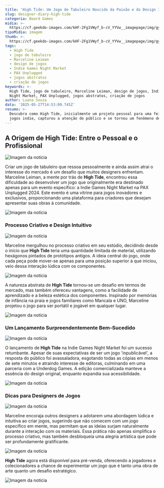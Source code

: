 ```yaml
---
title: 'High Tide: Um Jogo de Tabuleiro Nascido da Paixão e do Design Intuitivo'
slug: designer-diary-high-tide
categoria: Board Games
midia: >-
  https://cf.geekdo-images.com/kHF-2Fg1VWyf_b-cV_YYVw__imagepage/img/gynlccLve96bHsbTG6R_GHg91Cg=/fit-in/900x600/filters:no_upscale():strip_icc()/pic8845145.png
tipoMidia: imagem
thumb: >-
  https://cf.geekdo-images.com/kHF-2Fg1VWyf_b-cV_YYVw__imagepage/img/gynlccLve96bHsbTG6R_GHg91Cg=/fit-in/900x600/filters:no_upscale():strip_icc()/pic8845145.png
tags:
  - High Tide
  - jogo de tabuleiro
  - Marceline Leiman
  - design de jogos
  - Indie Games Night Market
  - PAX Unplugged
  - jogos abstratos
  - criação de jogos
keywords: >-
  High Tide, jogo de tabuleiro, Marceline Leiman, design de jogos, Indie Games
  Night Market, PAX Unplugged, jogos abstratos, criação de jogos
author: Luana Souza
data: '2025-05-27T14:53:09.745Z'
resumo: >-
  Descubra como High Tide, inicialmente um projeto pessoal para uma feira de
  jogos indie, capturou a atenção do público e se tornou um fenômeno de vendas.
---
```


## A Origem de High Tide: Entre o Pessoal e o Profissional

![Imagem da notícia](https://cf.geekdo-images.com/dUWY2dgewkVOFlBJZHsraw__imagepage/img/uw-7EdlW6c3o2Ny9-4NWHY5P0l4=/fit-in/900x600/filters:no_upscale():strip_icc()/pic8587004.jpg)

Criar um jogo de tabuleiro que ressoa pessoalmente e ainda assim atrai o interesse do mercado é um desafio que muitos designers enfrentam. Marceline Leiman, a mente por trás de **High Tide**, encontrou essa dificuldade ao desenvolver um jogo que originalmente era destinado apenas para um evento específico: a Indie Games Night Market na PAX Unplugged 2024. Este evento é uma vitrine para jogos inovadores e exclusivos, proporcionando uma plataforma para criadores que desejam apresentar suas obras à comunidade.

![Imagem da notícia](https://cf.geekdo-images.com/sgq6kdzRMbi16CTKeFUswg__imagepage/img/MDPF7LxGf-6BZLSFlUxO-PLsoms=/fit-in/900x600/filters:no_upscale():strip_icc()/pic8899410.jpg)

### Processo Criativo e Design Intuitivo

![Imagem da notícia](https://cf.geekdo-images.com/H5yYyBHF0Xst8eeABg1iSQ__imagepage/img/mWHk_OwNP2ZAzirC5AwgUaVg1Rs=/fit-in/900x600/filters:no_upscale():strip_icc()/pic8539311.jpg)

Marceline mergulhou no processo criativo em seu estúdio, decidindo desde o início que **High Tide** teria uma quantidade limitada de material, utilizando hexágonos pintados de protótipos antigos. A ideia central do jogo, onde cada peça pode mover-se apenas para uma posição superior à que iniciou, veio dessa interação lúdica com os componentes.

![Imagem da notícia](https://cf.geekdo-images.com/kPNyIcIdb-MYbC6sGl4s7A__imagepage/img/TQGjApSxM9gBdZNrNIwuP-LmYEk=/fit-in/900x600/filters:no_upscale():strip_icc()/pic8489444.jpg)

A natureza abstrata de **High Tide** tornou-se um desafio em termos de mercado, mas também ofereceu vantagens, como a facilidade de aprendizado e a beleza estética dos componentes. Inspirado por memórias de infância na praia e jogos familiares como Mancala e UNO, Marceline projetou o jogo para ser portátil e jogável em qualquer lugar.

![Imagem da notícia](https://cf.geekdo-images.com/XN61rViwhfVcvpsAs71NtQ__imagepage/img/xm6ZaPEJQp440bCJxmErkrRAKXs=/fit-in/900x600/filters:no_upscale():strip_icc()/pic8489440.jpg)

### Um Lançamento Surpreendentemente Bem-Sucedido

![Imagem da notícia](https://cf.geekdo-images.com/Y_JDr21mZN26kOhKTDBGWQ__imagepage/img/DTXhJ-iYPc-dZbdAEJPap2sOJe4=/fit-in/900x600/filters:no_upscale():strip_icc()/pic8489442.jpg)

O lançamento de **High Tide** na Indie Games Night Market foi um sucesso retumbante. Apesar de suas expectativas de ser um jogo 'inpublicável', a resposta do público foi avassaladora, esgotando todas as cópias em menos de sete minutos e atraindo interesse de editoras, culminando em uma parceria com a Underdog Games. A edição comercializada manteve a essência do design original, enquanto expandia sua acessibilidade.

![Imagem da notícia](https://cf.geekdo-images.com/t-wuA7raGS1Yba5GOQLPdw__imagepage/img/Wgrzc7-A_Jy40XaOv0UlXwdLql0=/fit-in/900x600/filters:no_upscale():strip_icc()/pic8489443.jpg)

### Dicas para Designers de Jogos

![Imagem da notícia](https://cf.geekdo-images.com/FA6oHwmDrvN0wCG0QL2isQ__imagepage/img/WJlLMiwIKEfGX6RORdsO564lWBM=/fit-in/900x600/filters:no_upscale():strip_icc()/pic8489452.jpg)

Marceline encoraja outros designers a adotarem uma abordagem lúdica e intuitiva ao criar jogos, sugerindo que não comecem com um jogo específico em mente, mas permitam que as ideias surjam naturalmente durante a interação com os materiais. Essa prática não apenas simplifica o processo criativo, mas também desbloqueia uma alegria artística que pode ser profundamente gratificante.

![Imagem da notícia](https://cf.geekdo-images.com/suT6Khy2ZH-mbYx8d6LqBw__imagepage/img/5fykeTVJZvsomVa8BeFOUHmv4tk=/fit-in/900x600/filters:no_upscale():strip_icc()/pic8893780.jpg)

**High Tide** agora está disponível para pré-venda, oferecendo a jogadores e colecionadores a chance de experimentar um jogo que é tanto uma obra de arte quanto um desafio estratégico.

![Imagem da notícia](https://cf.geekdo-images.com/LdUwEn4ekV2oVO-GPch49A__imagepage/img/mAsUQoe9eYeWKh2XR9JYc6t_6LA=/fit-in/900x600/filters:no_upscale():strip_icc()/pic8899469.jpg)
